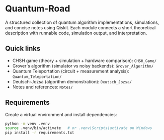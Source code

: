 # Quantum-Road

A structured collection of quantum algorithm implementations, simulations, and concise notes using Qiskit.
Each module connects a short theoretical description with runnable code, simulation output, and interpretation.

## Quick links
- CHSH game (theory + simulation + hardware comparison): `CHSH_Game/`
- Grover's algorithm (simulator vs noisy backends): `Grover_Algorithm/`
- Quantum Teleportation (circuit + measurement analysis): `Quantum_Teleportation/`
- Deutsch-Jozsa (algorithm demonstration): `Deutsch_Jozsa/`
- Notes and references: `Notes/`

## Requirements
Create a virtual environment and install dependencies:

```bash
python -m venv .venv
source .venv/bin/activate   # or .venv\Scripts\activate on Windows
pip install -r requirements.txt

